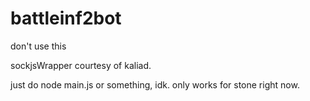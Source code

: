 # battleinf2bot
don't use this


sockjsWrapper courtesy of kaliad.

just do node main.js or something, idk. only works for stone right now.
